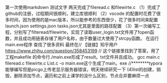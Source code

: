 第一次使用markdown 测试文字
两天完成了fileread.c 和filewirte.c
（1）完成了github的注册，过程期间很顺利，建立库很顺利
（2）vscode 的配置时花费了很多时间，因为使用的是mac版本，所以能参考的东西很少，花了很多时间来配置launch.json settings.json tasks.json尤其是里面的路径配置
（3）第一次编写工程，分别写了filteread/filewirte，实现了读取user_login.txt文件用了fopen函数，并且成功用链表存储了用户名称，由于数量过大使用了strcpy函数。
在运行main.exe程序
查找了很多资料
最终在//
【链接】知乎用户
https://www.zhihu.com/question/358453199
//
这个链接里找到了答案，用了工程makefile 的命令行./main.exe形成了result。txt文件并且成功。
gcc main.c fileread.c filewirte.c List.c -o main.exe这个生成了main。exe
//********typora能够编写但是picgo上传老显示服务器错误，明天继续研究一下
(4)list的创建，销毁，删除添加节点，遍历和之前上课学的没什么区别，节点合并要麻烦一点